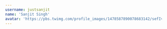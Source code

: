 ```yaml
---
username: justsanjit
name: 'Sanjit Singh'
avatar: 'https://pbs.twimg.com/profile_images/1478587890078683142/sefIvjbF_normal.jpg'
---
```

